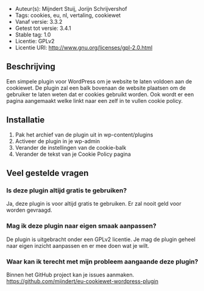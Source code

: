 * Auteur(s): Mijndert Stuij, Jorijn Schrijvershof
* Tags: cookies, eu, nl, vertaling, cookiewet
* Vanaf versie: 3.3.2
* Getest tot versie: 3.4.1
* Stable tag: 1.0
* Licentie: GPLv2
* Licentie URI: http://www.gnu.org/licenses/gpl-2.0.html

Beschrijving
------------

Een simpele plugin voor WordPress om je website te laten voldoen aan de cookiewet. De plugin zal een balk bovenaan de website plaatsen om de gebruiker te laten weten dat er cookies gebruikt worden. Ook wordt er een pagina aangemaakt welke linkt naar een zelf in te vullen cookie policy.

Installatie
-----------

1. Pak het archief van de plugin uit in wp-content/plugins
2. Activeer de plugin in je wp-admin
3. Verander de instellingen van de cookie-balk
4. Verander de tekst van je Cookie Policy pagina

Veel gestelde vragen
--------------------

### Is deze plugin altijd gratis te gebruiken? ###
Ja, deze plugin is voor altijd gratis te gebruiken. Er zal nooit geld voor worden gevraagd.

### Mag ik deze plugin naar eigen smaak aanpassen? ###
De plugin is uitgebracht onder een GPLv2 licentie. Je mag de plugin geheel naar eigen inzicht aanpassen en er mee doen wat je wilt.

### Waar kan ik terecht met mijn probleem aangaande deze plugin? ###
Binnen het GitHub project kan je issues aanmaken. https://github.com/mijndert/eu-cookiewet-wordpress-plugin

